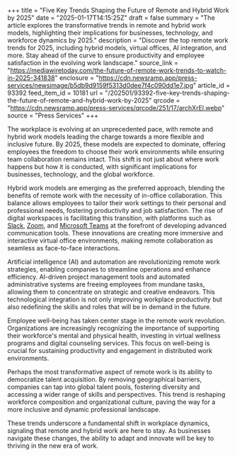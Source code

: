 +++
title = "Five Key Trends Shaping the Future of Remote and Hybrid Work by 2025"
date = "2025-01-17T14:15:25Z"
draft = false
summary = "The article explores the transformative trends in remote and hybrid work models, highlighting their implications for businesses, technology, and workforce dynamics by 2025."
description = "Discover the top remote work trends for 2025, including hybrid models, virtual offices, AI integration, and more. Stay ahead of the curve to ensure productivity and employee satisfaction in the evolving work landscape."
source_link = "https://mediawiretoday.com/the-future-of-remote-work-trends-to-watch-in-2025-341838"
enclosure = "https://cdn.newsramp.app/press-services/newsimage/b5db9d9159f5313d0dee7f4c090dd1e7.jpg"
article_id = 93392
feed_item_id = 10181
url = "/202501/93392-five-key-trends-shaping-the-future-of-remote-and-hybrid-work-by-2025"
qrcode = "https://cdn.newsramp.app/press-services/qrcode/251/17/archXrEl.webp"
source = "Press Services"
+++

<p>The workplace is evolving at an unprecedented pace, with remote and hybrid work models leading the charge towards a more flexible and inclusive future. By 2025, these models are expected to dominate, offering employees the freedom to choose their work environments while ensuring team collaboration remains intact. This shift is not just about where work happens but how it is conducted, with significant implications for businesses, technology, and the global workforce.</p><p>Hybrid work models are emerging as the preferred approach, blending the benefits of remote work with the necessity of in-office collaboration. This balance allows employees to tailor their work settings to their personal and professional needs, fostering productivity and job satisfaction. The rise of digital workspaces is facilitating this transition, with platforms such as <a href="https://slack.com" rel="nofollow" target="_blank">Slack</a>, <a href="https://zoom.us" rel="nofollow" target="_blank">Zoom</a>, and <a href="https://www.microsoft.com/en-us/microsoft-teams/group-chat-software" rel="nofollow" target="_blank">Microsoft Teams</a> at the forefront of developing advanced communication tools. These innovations are creating more immersive and interactive virtual office environments, making remote collaboration as seamless as face-to-face interactions.</p><p>Artificial intelligence (AI) and automation are revolutionizing remote work strategies, enabling companies to streamline operations and enhance efficiency. AI-driven project management tools and automated administrative systems are freeing employees from mundane tasks, allowing them to concentrate on strategic and creative endeavors. This technological integration is not only improving workplace productivity but also redefining the skills and roles that will be in demand in the future.</p><p>Employee well-being has taken center stage in the remote work revolution. Organizations are increasingly recognizing the importance of supporting their workforce's mental and physical health, investing in virtual wellness programs and digital counseling services. This focus on well-being is crucial for sustaining productivity and engagement in distributed work environments.</p><p>Perhaps the most transformative aspect of remote work is its ability to democratize talent acquisition. By removing geographical barriers, companies can tap into global talent pools, fostering diversity and accessing a wider range of skills and perspectives. This trend is reshaping workforce composition and organizational culture, paving the way for a more inclusive and dynamic professional landscape.</p><p>These trends underscore a fundamental shift in workplace dynamics, signaling that remote and hybrid work are here to stay. As businesses navigate these changes, the ability to adapt and innovate will be key to thriving in the new era of work.</p>